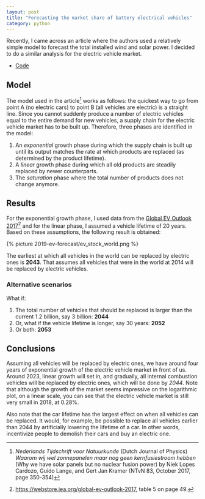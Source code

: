 ```yaml
---
layout: post
title: "Forecasting the market share of battery electrical vehicles"
category: python
---
```


Recently, I came across an article where the authors used a relatively simple model to forecast the total installed wind and solar power. I decided to do a similar analysis for the electric vehicle market.

- [Code](https://github.com/Roald87/ev_forecast)

## Model

The model used in the article[^1] works as follows: the quickest way to go from point A (no electric cars) to point B (all vehicles are electric) is a straight line. Since you cannot suddenly produce a number of electric vehicles equal to the entire demand for new vehicles, a supply chain for the electric vehicle market has to be built up. Therefore, three phases are identified in the model:

1. An _exponential_ growth phase during which the supply chain is built up until its output matches the rate at which products are replaced (as determined by the product lifetime).
2. A _linear_ growth phase during which all old products are steadily replaced by newer counterparts.
3. The _saturation_ phase where the total number of products does not change anymore.

## Results

For the exponential growth phase, I used data from the [Global EV Outlook 2017](https://webstore.iea.org/global-ev-outlook-2017)[^2] and for the linear phase, I assumed a vehicle lifetime of 20 years. Based on these assumptions, the following result is obtained:

{% picture 2019-ev-forecast/ev_stock_world.png %}

The earliest at which all vehicles in the world can be replaced by electric ones is **2043**. That assumes all vehicles that were in the world at 2014 will be replaced by electric vehicles.

### Alternative scenarios

What if:
1. The total number of vehicles that should be replaced is larger than the current 1.2 billion, say 3 billion: **2044**
2. Or, what if the vehicle lifetime is longer, say 30 years: **2052**
3. Or both: **2053**

## Conclusions

Assuming all vehicles will be replaced by electric ones, we have around four years of exponential growth of the electric vehicle market in front of us. Around 2023, linear growth will set in, and gradually, all internal combustion vehicles will be replaced by electric ones, which will be done by *2044*. Note that although the growth of the market seems impressive on the logarithmic plot, on a linear scale, you can see that the electric vehicle market is still very small in 2018, at 0.28%.

Also note that the car lifetime has the largest effect on when all vehicles can be replaced. It would, for example, be possible to replace all vehicles earlier than 2044 by artificially lowering the lifetime of a car. In other words, incentivize people to demolish their cars and buy an electric one.

[^1]: *Nederlands Tijdschrift voor Natuurkunde* (Dutch Journal of Physics) *Waarom wij wel zonnepanelen maar nog geen kernfusiestroom hebben* (Why we have solar panels but no nuclear fusion power) by Niek Lopes Cardozo, Guido Lange, and Gert Jan Kramer (NTvN 83, October 2017, page 350-354)
[^2]: https://webstore.iea.org/global-ev-outlook-2017, table 5 on page 49.
